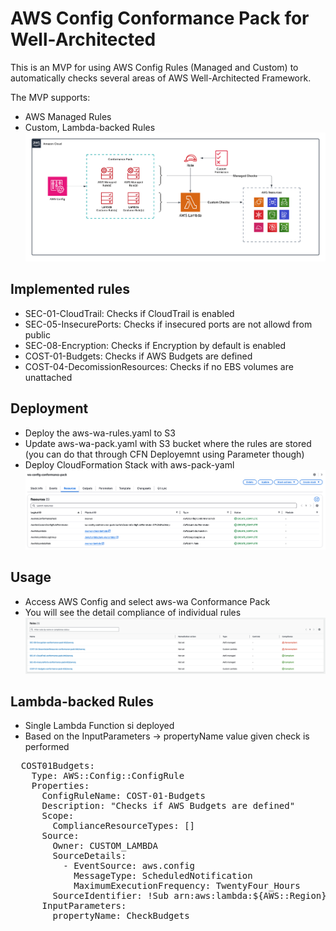# AWS Config Conformance Pack for Well-Architected

This is an MVP for using AWS Config Rules (Managed and Custom) to automatically checks several areas of AWS Well-Architected Framework.

The MVP supports:
- AWS Managed Rules
- Custom, Lambda-backed Rules
![Overview](https://github.com/MartinGavanda/aws-wa-conformance-pack/blob/main/overview.png)

## Implemented rules
- SEC-01-CloudTrail: Checks if CloudTrail is enabled
- SEC-05-InsecurePorts: Checks if insecured ports are not allowd from public
- SEC-08-Encryption: Checks if Encryption by default is enabled
- COST-01-Budgets: Checks if AWS Budgets are defined
- COST-04-DecomissionResources: Checks if no EBS volumes are unattached


## Deployment
- Deploy the aws-wa-rules.yaml to S3
- Update aws-wa-pack.yaml with S3 bucket where the rules are stored (you can do that through CFN Deployemnt using Parameter though)
- Deploy CloudFormation Stack with aws-pack-yaml
![Deployment](https://github.com/MartinGavanda/aws-wa-conformance-pack/blob/main/deplopyment.png)


## Usage
- Access AWS Config and select aws-wa Conformance Pack
- You will see the detail compliance of individual rules
![Rules](https://github.com/MartinGavanda/aws-wa-conformance-pack/blob/main/rules.png)


## Lambda-backed Rules
- Single Lambda Function si deployed
- Based on the InputParameters -> propertyName value given check is performed
<pre>
  COST01Budgets:
    Type: AWS::Config::ConfigRule
    Properties:
      ConfigRuleName: COST-01-Budgets
      Description: "Checks if AWS Budgets are defined"
      Scope:
        ComplianceResourceTypes: []
      Source:
        Owner: CUSTOM_LAMBDA
        SourceDetails:
          - EventSource: aws.config
            MessageType: ScheduledNotification
            MaximumExecutionFrequency: TwentyFour_Hours
        SourceIdentifier: !Sub arn:aws:lambda:${AWS::Region}:${AWS::AccountId}:function:${LambdaFunctionName}
      InputParameters:
        propertyName: CheckBudgets
</pre>